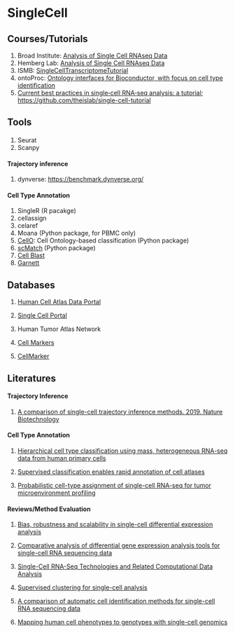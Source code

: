 # SingleCell

## Courses/Tutorials

1. Broad Institute: [Analysis of Single Cell RNAseq Data](https://broadinstitute.github.io/2019_scWorkshop/)
2. Hemberg Lab: [Analysis of Single Cell RNAseq Data](https://scrnaseq-course.cog.sanger.ac.uk/website/index.html)
3. ISMB: [SingleCellTranscriptomeTutorial](https://github.com/SingleCellTranscriptomics)
4. ontoProc: [Ontology interfaces for Bioconductor, with focus on cell type identification](http://www.bioconductor.org/packages/devel/bioc/vignettes/ontoProc/inst/doc/ontoProc.html)
5. [Current best practices in single‐cell RNA‐seq analysis: a tutorial](https://www.embopress.org/doi/full/10.15252/msb.20188746); https://github.com/theislab/single-cell-tutorial


## Tools

#### 

1. Seurat
2. Scanpy


#### Trajectory inference

1. dynverse: https://benchmark.dynverse.org/

#### Cell Type Annotation
1. SingleR (R pacakge)
2. cellassign
3. celaref
4. Moana (Python package, for PBMC only)
5. [CellO](https://github.com/deweylab/CellO): Cell Ontology-based classification (Python package)
6. [scMatch](https://github.com/forrest-lab/scMatch) (Python package)
7. [Cell Blast](http://cblast.gao-lab.org/)
8. [Garnett](https://cole-trapnell-lab.github.io/garnett/)

## Databases

1. [Human Cell Atlas Data Portal](https://data.humancellatlas.org/)
2. [Single Cell Portal](https://portals.broadinstitute.org/single_cell)
3. Human Tumor Atlas Network

4. [Cell Markers](https://www.biolegend.com/en-us/cell-markers)
5. [CellMarker](http://biocc.hrbmu.edu.cn/CellMarker/#)


## Literatures

#### Trajectory Inference

1. [A comparison of single-cell trajectory inference methods. 2019. Nature Biotechnology](https://www.nature.com/articles/s41587-019-0071-9)

#### Cell Type Annotation

1. [Hierarchical cell type classification using mass, heterogeneous RNA-seq data from human primary cells](https://doi.org/10.1101/634097)

2. [Supervised classification enables rapid annotation of cell atlases](https://www.nature.com/articles/s41592-019-0535-3)  

3. [Probabilistic cell-type assignment of single-cell RNA-seq for tumor microenvironment profiling](https://www.nature.com/articles/s41592-019-0529-1)  


#### Reviews/Method Evaluation

1. [Bias, robustness and scalability in single-cell differential expression analysis](https://www.nature.com/articles/nmeth.4612)  

2. [Comparative analysis of differential gene expression analysis tools for single-cell RNA sequencing data](https://bmcbioinformatics.biomedcentral.com/articles/10.1186/s12859-019-2599-6)  

3. [Single-Cell RNA-Seq Technologies and Related Computational Data Analysis](https://www.frontiersin.org/articles/10.3389/fgene.2019.00317/full)

4. [Supervised clustering for single-cell analysis](https://www.nature.com/articles/s41592-019-0534-4)  

5. [A comparison of automatic cell identification methods for single-cell RNA sequencing data](https://genomebiology.biomedcentral.com/articles/10.1186/s13059-019-1795-z)  

6. [Mapping human cell phenotypes to genotypes with single-cell genomics](https://science.sciencemag.org/content/365/6460/1401)  
